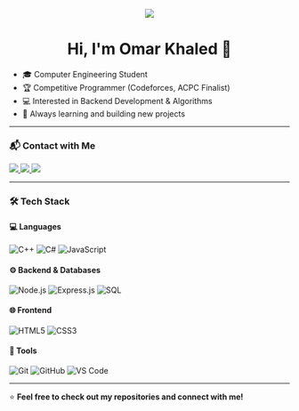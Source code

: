 <!-- Typing SVG -->
<p align="center">
  <a href="https://github.com/DenverCoder1/readme-typing-svg">
    <img src="https://readme-typing-svg.herokuapp.com?lines=Computer+Engineering+Student;Competitive+Programmer;Backend+Developer;Always+Learning+New+Things&center=true&width=500&height=45&color=36BCF7&vCenter=true&size=22">
  </a>
</p>

<h1 align="center">Hi, I'm Omar Khaled 👋</h1>

- 🎓 Computer Engineering Student  
- 🏆 Competitive Programmer (Codeforces, ACPC Finalist)  
- 💻 Interested in Backend Development & Algorithms  
- 🚀 Always learning and building new projects  

---

### 📬 Contact with Me

<a href="https://www.linkedin.com/in/omar-khaled-7100aa23a/" target="_blank">
  <img src="https://img.shields.io/badge/-Omar%20Khaled-0077B5?style=for-the-badge&logo=Linkedin&logoColor=white"/>
</a>

<a href="https://t.me/omarkhaled710" target="_blank">
  <img src="https://img.shields.io/badge/-Omar%20Khaled-26A5E4?style=for-the-badge&logo=Telegram&logoColor=white"/>
</a>

<a href="https://codeforces.com/profile/omarkhaled1812" target="_blank">
  <img src="https://img.shields.io/badge/Codeforces-omarkhaled1812-1F8ACB?style=for-the-badge&logo=Codeforces&logoColor=white"/>
</a>

---

### 🛠 Tech Stack

#### 💻 Languages
![C++](https://img.shields.io/badge/-C++-05122A?style=flat&logo=c%2B%2B&logoColor=00599C)
![C#](https://img.shields.io/badge/-CSharp-05122A?style=flat&logo=csharp&logoColor=239120)
![JavaScript](https://img.shields.io/badge/-JavaScript-05122A?style=flat&logo=javascript)

#### ⚙️ Backend & Databases
![Node.js](https://img.shields.io/badge/-Node.js-05122A?style=flat&logo=node.js)
![Express.js](https://img.shields.io/badge/-Express.js-05122A?style=flat&logo=express)
![SQL](https://img.shields.io/badge/-SQL-05122A?style=flat&logo=mysql)

#### 🌐 Frontend
![HTML5](https://img.shields.io/badge/-HTML5-05122A?style=flat&logo=HTML5)
![CSS3](https://img.shields.io/badge/-CSS3-05122A?style=flat&logo=CSS3&logoColor=1572B6)

#### 🧰 Tools
![Git](https://img.shields.io/badge/-Git-05122A?style=flat&logo=git)
![GitHub](https://img.shields.io/badge/-GitHub-05122A?style=flat&logo=github)
![VS Code](https://img.shields.io/badge/-VS%20Code-05122A?style=flat&logo=visual-studio-code&logoColor=007ACC)

---

⭐ **Feel free to check out my repositories and connect with me!**
